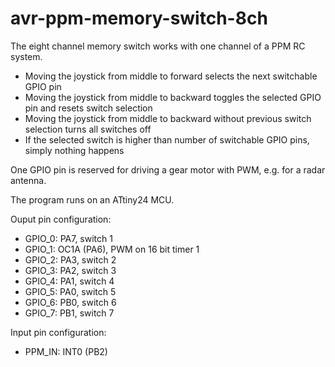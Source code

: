 # avr-ppm-memory-switch-8ch

The eight channel memory switch works with one channel of a PPM RC system.

- Moving the joystick from middle to forward selects the next switchable GPIO pin
- Moving the joystick from middle to backward toggles the selected GPIO pin and resets switch selection
- Moving the joystick from middle to backward without previous switch selection turns all switches off
- If the selected switch is higher than number of switchable GPIO pins, simply nothing happens

One GPIO pin is reserved for driving a gear motor with PWM, e.g. for a radar antenna.

The program runs on an ATtiny24 MCU.

Ouput pin configuration:

- GPIO_0: PA7, switch 1
- GPIO_1: OC1A (PA6), PWM on 16 bit timer 1
- GPIO_2: PA3, switch 2
- GPIO_3: PA2, switch 3
- GPIO_4: PA1, switch 4
- GPIO_5: PA0, switch 5
- GPIO_6: PB0, switch 6
- GPIO_7: PB1, switch 7

Input pin configuration:

- PPM_IN: INT0 (PB2)
